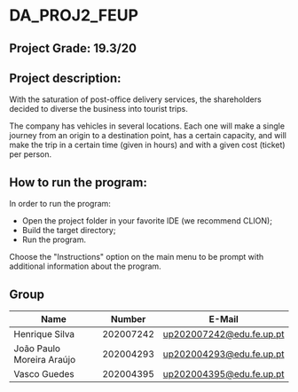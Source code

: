 # DA_PROJ2_FEUP

## Project Grade: 19.3/20

## Project description:
With the saturation of post-office delivery services, the shareholders decided to diverse the business into tourist trips.

The company has vehicles in several locations. Each one will make a single journey from an origin to a destination point, has a certain capacity, and will make the trip in a certain time (given in hours) and with a given cost
(ticket) per person.

## How to run the program:
In order to run the program:
- Open the project folder in your favorite IDE (we recommend CLION);
- Build the target directory;
- Run the program.

Choose the "Instructions" option on the main menu to be prompt with additional information about the program.

## Group
| Name             | Number    | E-Mail             |
| ---------------- | --------- | ------------------ |
| Henrique Silva          | 202007242 | up202007242@edu.fe.up.pt                |
| João Paulo Moreira Araújo         | 202004293 | up202004293@edu.fe.up.pt                |
| Vasco Guedes         | 202004395 | up202004395@edu.fe.up.pt                |